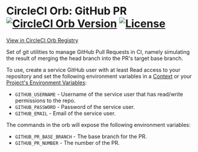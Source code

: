 # CircleCI Orb: GitHub PR [![CircleCI Orb Version](https://img.shields.io/badge/endpoint.svg?url=https://badges.circleci.io/orb/narrativescience/ghpr)](https://circleci.com/orbs/registry/orb/narrativescience/ghpr) [![License](https://img.shields.io/badge/License-BSD%203--Clause-blue.svg)](https://opensource.org/licenses/BSD-3-Clause)

[View in CircleCI Orb Registry](https://circleci.com/orbs/registry/orb/narrativescience/ghpr)

Set of git utilities to manage GitHub Pull Requests in CI, namely simulating the result of
merging the head branch into the PR's target base branch.

To use, create a service GitHub user with at least Read access to your repository and set the following environment variables in a [Context](https://circleci.com/docs/2.0/contexts/) or your [Project's Environment Variables](https://circleci.com/docs/2.0/env-vars/#setting-an-environment-variable-in-a-project):

* `GITHUB_USERNAME` - Username of the service user that has read/write permissions to the repo.
* `GITHUB_PASSWORD` - Password of the service user.
* `GITHUB_EMAIL` - Email of the service user.

The commands in the orb will expose the following environment variables:

* `GITHUB_PR_BASE_BRANCH` - The base branch for the PR.
* `GITHUB_PR_NUMBER` - The number of the PR.
